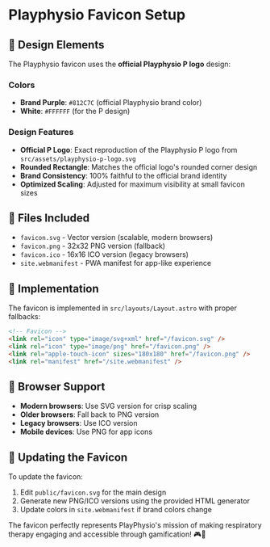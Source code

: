 # Playphysio Favicon Setup

## 🎨 Design Elements

The Playphysio favicon uses the **official Playphysio P logo** design:

### **Colors**
- **Brand Purple**: `#812C7C` (official Playphysio brand color)
- **White**: `#FFFFFF` (for the P design)

### **Design Features**
- **Official P Logo**: Exact reproduction of the Playphysio P logo from `src/assets/playphysio-p-logo.svg`
- **Rounded Rectangle**: Matches the official logo's rounded corner design
- **Brand Consistency**: 100% faithful to the official brand identity
- **Optimized Scaling**: Adjusted for maximum visibility at small favicon sizes

## 📁 Files Included

- `favicon.svg` - Vector version (scalable, modern browsers)
- `favicon.png` - 32x32 PNG version (fallback)
- `favicon.ico` - 16x16 ICO version (legacy browsers)
- `site.webmanifest` - PWA manifest for app-like experience

## 🔧 Implementation

The favicon is implemented in `src/layouts/Layout.astro` with proper fallbacks:

```html
<!-- Favicon -->
<link rel="icon" type="image/svg+xml" href="/favicon.svg" />
<link rel="icon" type="image/png" href="/favicon.png" />
<link rel="apple-touch-icon" sizes="180x180" href="/favicon.png" />
<link rel="manifest" href="/site.webmanifest" />
```

## 🎯 Browser Support

- **Modern browsers**: Use SVG version for crisp scaling
- **Older browsers**: Fall back to PNG version
- **Legacy browsers**: Use ICO version
- **Mobile devices**: Use PNG for app icons

## 🔄 Updating the Favicon

To update the favicon:

1. Edit `public/favicon.svg` for the main design
2. Generate new PNG/ICO versions using the provided HTML generator
3. Update colors in `site.webmanifest` if brand colors change

The favicon perfectly represents PlayPhysio's mission of making respiratory therapy engaging and accessible through gamification! 🎮💨
